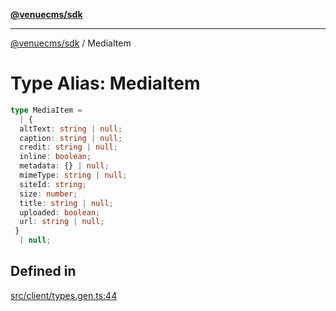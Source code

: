 [**@venuecms/sdk**](../Index.md)

***

[@venuecms/sdk](../Index.md) / MediaItem

# Type Alias: MediaItem

```ts
type MediaItem = 
  | {
  altText: string | null;
  caption: string | null;
  credit: string | null;
  inline: boolean;
  metadata: {} | null;
  mimeType: string | null;
  siteId: string;
  size: number;
  title: string | null;
  uploaded: boolean;
  url: string | null;
 }
  | null;
```

## Defined in

[src/client/types.gen.ts:44](https://github.com/venuecms/sdk/blob/7543b83415eb4130a2d88204751cb0c3e7f6d4ab/src/client/types.gen.ts#L44)
